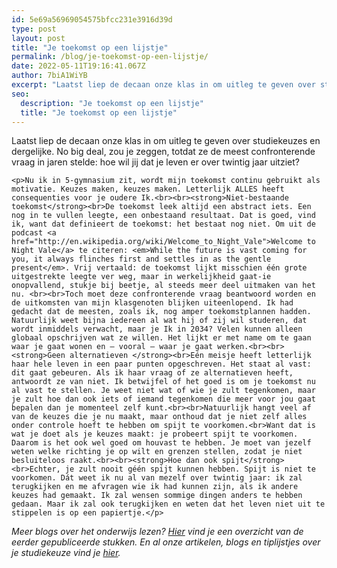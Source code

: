 ```yaml
---
id: 5e69a56969054575bfcc231e3916d39d
type: post
layout: post
title: "Je toekomst op een lijstje"
permalink: /blog/je-toekomst-op-een-lijstje/
date: 2022-05-11T19:16:41.067Z
author: 7biA1WiYB
excerpt: "Laatst liep de decaan onze klas in om uitleg te geven over studiekeuzes en dergelijke. No big deal, zou je zeggen, totdat ze de meest confronterende vraag in jaren stelde: hoe wil jij dat je leven er over twintig jaar uitziet?   "
seo:
  description: "Je toekomst op een lijstje"
  title: "Je toekomst op een lijstje"
---
```

Laatst liep de decaan onze klas in om uitleg te geven over studiekeuzes en dergelijke. No big deal, zou je zeggen, totdat ze de meest confronterende vraag in jaren stelde: hoe wil jij dat je leven er over twintig jaar uitziet?   

    <p>Nu ik in 5-gymnasium zit, wordt mijn toekomst continu gebruikt als motivatie. Keuzes maken, keuzes maken. Letterlijk ALLES heeft consequenties voor je oudere Ik.<br><br><strong>Niet-bestaande toekomst</strong><br>De toekomst leek altijd een abstract iets. Een nog in te vullen leegte, een onbestaand resultaat. Dat is goed, vind ik, want dat definieert de toekomst: het bestaat nog niet. Om uit de podcast <a href="http://en.wikipedia.org/wiki/Welcome_to_Night_Vale">Welcome to Night Vale</a> te citeren: <em>While the future is vast coming for you, it always flinches first and settles in as the gentle present</em>. Vrij vertaald: de toekomst lijkt misschien één grote uitgestrekte leegte ver weg, maar in werkelijkheid gaat-ie onopvallend, stukje bij beetje, al steeds meer deel uitmaken van het nu. <br><br>Toch moet deze confronterende vraag beantwoord worden en de uitkomsten van mijn klasgenoten blijken uiteenlopend. Ik had gedacht dat de meesten, zoals ik, nog amper toekomstplannen hadden. Natuurlijk weet bijna iedereen al wat hij of zij wil studeren, dat wordt inmiddels verwacht, maar je Ik in 2034? Velen kunnen alleen globaal opschrijven wat ze willen. Het lijkt er met name om te gaan waar je gaat wonen en – vooral – waar je gaat werken.<br><br><strong>Geen alternatieven </strong><br>Eén meisje heeft letterlijk haar hele leven in een paar punten opgeschreven. Het staat al vast: dit gaat gebeuren. Als ik haar vraag of ze alternatieven heeft, antwoordt ze van niet. Ik betwijfel of het goed is om je toekomst nu al vast te stellen. Je weet niet wat of wie je zult tegenkomen, maar je zult hoe dan ook iets of iemand tegenkomen die meer voor jou gaat bepalen dan je momenteel zelf kunt.<br><br>Natuurlijk hangt veel af van de keuzes die je nu maakt, maar onthoud dat je niet zelf alles onder controle hoeft te hebben om spijt te voorkomen.<br>Want dat is wat je doet als je keuzes maakt: je probeert spijt te voorkomen. Daarom is het ook wel goed om houvast te hebben. Je moet van jezelf weten welke richting je op wilt en grenzen stellen, zodat je niet besluiteloos raakt.<br><br><strong>Hoe dan ook spijt</strong><br>Echter, je zult nooit géén spijt kunnen hebben. Spijt is niet te voorkomen. Dát weet ik nu al van mezelf over twintig jaar: ik zal terugkijken en me afvragen wie ik had kunnen zijn, als ik andere keuzes had gemaakt. Ik zal wensen sommige dingen anders te hebben gedaan. Maar ik zal ook terugkijken en weten dat het leven niet uit te stippelen is op een papiertje.</p>
<p><em>Meer blogs over het onderwijs lezen? <a href="https://original.sevendays.nl/onderwijsblogs">Hier</a> vind je een overzicht van de eerder gepubliceerde stukken. En al onze artikelen, blogs en tiplijstjes over je studiekeuze vind je <a href="https://original.sevendays.nl/studiekeuze">hier</a>.</em></p>  

